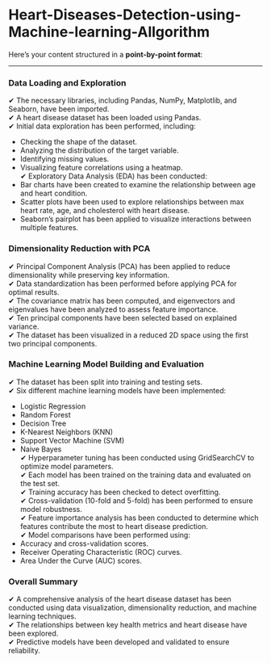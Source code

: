 # Heart-Diseases-Detection-using-Machine-learning-Allgorithm
Here’s your content structured in a **point-by-point format**:  

---

### **Data Loading and Exploration**  
✔ The necessary libraries, including Pandas, NumPy, Matplotlib, and Seaborn, have been imported.  
✔ A heart disease dataset has been loaded using Pandas.  
✔ Initial data exploration has been performed, including:  
   - Checking the shape of the dataset.  
   - Analyzing the distribution of the target variable.  
   - Identifying missing values.  
   - Visualizing feature correlations using a heatmap.  
✔ Exploratory Data Analysis (EDA) has been conducted:  
   - Bar charts have been created to examine the relationship between age and heart condition.  
   - Scatter plots have been used to explore relationships between max heart rate, age, and cholesterol with heart disease.  
   - Seaborn’s pairplot has been applied to visualize interactions between multiple features.  

### **Dimensionality Reduction with PCA**  
✔ Principal Component Analysis (PCA) has been applied to reduce dimensionality while preserving key information.  
✔ Data standardization has been performed before applying PCA for optimal results.  
✔ The covariance matrix has been computed, and eigenvectors and eigenvalues have been analyzed to assess feature importance.  
✔ Ten principal components have been selected based on explained variance.  
✔ The dataset has been visualized in a reduced 2D space using the first two principal components.  

### **Machine Learning Model Building and Evaluation**  
✔ The dataset has been split into training and testing sets.  
✔ Six different machine learning models have been implemented:  
   - Logistic Regression  
   - Random Forest  
   - Decision Tree  
   - K-Nearest Neighbors (KNN)  
   - Support Vector Machine (SVM)  
   - Naive Bayes  
✔ Hyperparameter tuning has been conducted using GridSearchCV to optimize model parameters.  
✔ Each model has been trained on the training data and evaluated on the test set.  
✔ Training accuracy has been checked to detect overfitting.  
✔ Cross-validation (10-fold and 5-fold) has been performed to ensure model robustness.  
✔ Feature importance analysis has been conducted to determine which features contribute the most to heart disease prediction.  
✔ Model comparisons have been performed using:  
   - Accuracy and cross-validation scores.  
   - Receiver Operating Characteristic (ROC) curves.  
   - Area Under the Curve (AUC) scores.  

### **Overall Summary**  
✔ A comprehensive analysis of the heart disease dataset has been conducted using data visualization, dimensionality reduction, and machine learning techniques.  
✔ The relationships between key health metrics and heart disease have been explored.  
✔ Predictive models have been developed and validated to ensure reliability.  
